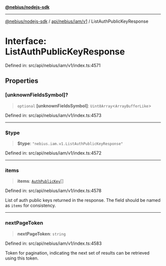 [**@nebius/nodejs-sdk**](../../../../../README.md)

***

[@nebius/nodejs-sdk](../../../../../README.md) / [api/nebius/iam/v1](../README.md) / ListAuthPublicKeyResponse

# Interface: ListAuthPublicKeyResponse

Defined in: src/api/nebius/iam/v1/index.ts:4571

## Properties

### \[unknownFieldsSymbol\]?

> `optional` **\[unknownFieldsSymbol\]**: `Uint8Array`\<`ArrayBufferLike`\>

Defined in: src/api/nebius/iam/v1/index.ts:4573

***

### $type

> **$type**: `"nebius.iam.v1.ListAuthPublicKeyResponse"`

Defined in: src/api/nebius/iam/v1/index.ts:4572

***

### items

> **items**: [`AuthPublicKey`](AuthPublicKey.md)[]

Defined in: src/api/nebius/iam/v1/index.ts:4578

List of auth public keys returned in the response. The field should be named as `items` for consistency.

***

### nextPageToken

> **nextPageToken**: `string`

Defined in: src/api/nebius/iam/v1/index.ts:4583

Token for pagination, indicating the next set of results can be retrieved using this token.
